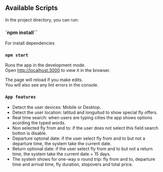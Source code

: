 ## Available Scripts

In the project directory, you can run:

### `npm install``

For install dependencies

### `npm start`

Runs the app in the development mode.\
Open [http://localhost:3000](http://localhost:3000) to view it in the browser.

The page will reload if you make edits.\
You will also see any lint errors in the console.

### `App features`

- Detect the user devices: Mobile or Desktop.
- Detect the user location: latitud and longuitud to show special fly offers.
- Real time search: when users are typing cities the app shows options acording the typed words.
- Non selected fly from and to: if the user does not select this field search botton is disable.
- Departure optonal date: if the user select fly from and to but not a departure time, the system take the current date.
- Return optional date: if the user select fly from and to but not a return time, the system take the current date +
  15 days.
- The system shows for one-way o round trip: fly from and to, departure time and arrival time, fly duration, stopovers and total price.

